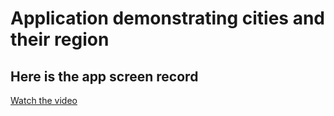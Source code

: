# Application demonstrating cities and their region

## Here is the app screen record
[Watch the video](https://www.youtube.com/shorts/fInPL6f3pgc)
